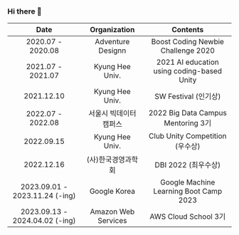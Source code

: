 ### Hi there 👋


<table>
<thead>
<tr>
<th align="center">Date</th>
<th align="center">Organization</th>
<th align="center">Contents</th>
</tr>
</thead>
<tbody>
<tr>
<td align="center">2020.07 - 2020.08</td>
<td align="center">Adventure Designn</td>
<td align="center">Boost Coding Newbie Challenge 2020</td>
</tr>
<tr>
<td align="center">2021.07 - 2021.07</td>
<td align="center">Kyung Hee Univ.</td>
<td align="center">2021 AI education using coding-based Unity</td>
</tr>
<tr>
<td align="center">2021.12.10</td>
<td align="center">Kyung Hee Univ.</td>
<td align="center">SW Festival (인기상)</td>
</tr>
<tr>
<td align="center">2022.07 - 2022.08</td>
<td align="center">서울시 빅데이터 캠퍼스</td>
<td align="center">2022 Big Data Campus Mentoring 3기</td>
</tr>
<tr>
<td align="center">2022.09.15</td>
<td align="center">Kyung Hee Univ.</td>
<td align="center">Club Unity Competition (우수상)</td>
</tr>
<tr>
<td align="center">2022.12.16</td>
<td align="center">(사)한국경영과학회</td>
<td align="center">DBI 2022 (최우수상)</td>
</tr>
<tr>
<td align="center">2023.09.01 - 2023.11.24 (-ing)</td>
<td align="center">Google Korea</td>
<td align="center">Google Machine Learning Boot Camp 2023</td>
</tr>
<tr>
<td align="center">2023.09.13 - 2024.04.02 (-ing)</td>
<td align="center">Amazon Web Services</td>
<td align="center">AWS Cloud School 3기</td>
</tr>
</tbody>
</table>

<!-- [![GitHub Streak](https://github-readme-streak-stats.herokuapp.com/?user=dhkim1206&theme=tokyonight)](https://git.io/streak-stats)
<img src="https://raw.githubusercontent.com/dhkim1206/github-stats-transparent/output/generated/languages.svg" width="49.2%" /> -->
<!-- [![DoHyung's GitHub stats](https://github-readme-stats.vercel.app/api?username=dhkim1206&include_all_commits=true&theme=nord&hide_border=true&count_private=true)](https://github.com/dhkim1206/github-readme-stats) -->
<!--
**dhkim1206/dhkim1206** is a ✨ _special_ ✨ repository because its `README.md` (this file) appears on your GitHub profile.

Here are some ideas to get you started:

- 🔭 I’m currently working on ...
- 🌱 I’m currently learning ...
- 👯 I’m looking to collaborate on ...
- 🤔 I’m looking for help with ...
- 💬 Ask me about ...
- 📫 How to reach me: ...
- 😄 Pronouns: ...
- ⚡ Fun fact: ...
-->
